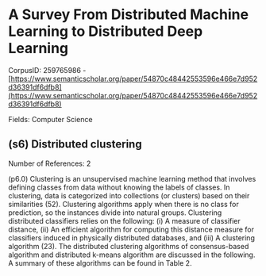 # A Survey From Distributed Machine Learning to Distributed Deep Learning

CorpusID: 259765986 - [https://www.semanticscholar.org/paper/54870c48442553596e466e7d952d36391df6dfb8](https://www.semanticscholar.org/paper/54870c48442553596e466e7d952d36391df6dfb8)

Fields: Computer Science

## (s6) Distributed clustering
Number of References: 2

(p6.0) Clustering is an unsupervised machine learning method that involves defining classes from data without knowing the labels of classes. In clustering, data is categorized into collections (or clusters) based on their similarities (52). Clustering algorithms apply when there is no class for prediction, so the instances divide into natural groups. Clustering distributed classifiers relies on the following: (i) A measure of classifier distance, (ii) An efficient algorithm for computing this distance measure for classifiers induced in physically distributed databases, and (iii) A clustering algorithm (23). The distributed clustering algorithms of consensus-based algorithm and distributed k-means algorithm are discussed in the following. A summary of these algorithms can be found in Table 2.
